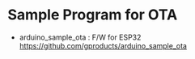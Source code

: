 # Sample Program for OTA

* arduino_sample_ota : F/W for ESP32 https://github.com/gproducts/arduino_sample_ota
